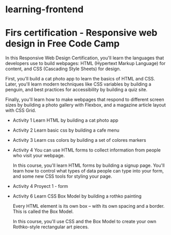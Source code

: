 # learning-frontend

# Firs certification - Responsive web design in Free Code Camp

In this Responsive Web Design Certification, you'll learn the languages that developers use to build webpages: HTML (Hypertext Markup Language) for content, and CSS (Cascading Style Sheets) for design.

First, you'll build a cat photo app to learn the basics of HTML and CSS. Later, you'll learn modern techniques like CSS variables by building a penguin, and best practices for accessibility by building a quiz site.

Finally, you'll learn how to make webpages that respond to different screen sizes by building a photo gallery with Flexbox, and a magazine article layout with CSS Grid.

- Activity 1
  Learn HTML by building a cat photo app

- Activity 2
  Learn basic css by building a cafe menu

- Activity 3
  Learn css colors by building a set of colores markers

- Activity 4
  You can use HTML forms to collect information from people who visit your webpage.

  In this course, you'll learn HTML forms by building a signup page. You'll learn how to control what types of data people can type into your form, and some new CSS tools for styling your page.

- Activity 4
  Proyect 1 - form

- Activity 6
  Learn CSS Box Model by building a rothko painting

  Every HTML element is its own box – with its own spacing and a border. This is called the Box Model.

  In this course, you'll use CSS and the Box Model to create your own Rothko-style rectangular art pieces.
